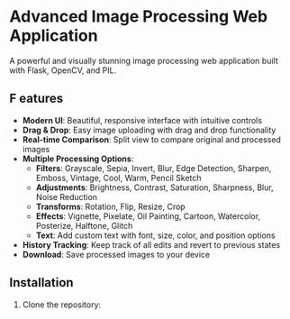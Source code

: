 # Advanced Image Processing Web Application

A powerful and visually stunning image processing web application built with Flask, OpenCV, and PIL.

## F eatures

- **Modern UI**: Beautiful, responsive interface with intuitive controls
- **Drag & Drop**: Easy image uploading with drag and drop functionality
- **Real-time Comparison**: Split view to compare original and processed images
- **Multiple Processing Options**:
  - **Filters**: Grayscale, Sepia, Invert, Blur, Edge Detection, Sharpen, Emboss, Vintage, Cool, Warm, Pencil Sketch
  - **Adjustments**: Brightness, Contrast, Saturation, Sharpness, Blur, Noise Reduction
  - **Transforms**: Rotation, Flip, Resize, Crop
  - **Effects**: Vignette, Pixelate, Oil Painting, Cartoon, Watercolor, Posterize, Halftone, Glitch
  - **Text**: Add custom text with font, size, color, and position options
- **History Tracking**: Keep track of all edits and revert to previous states
- **Download**: Save processed images to your device

## Installation

1. Clone the repository:

